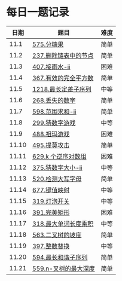 # 每日一题记录

| 日期  | 题目                                                     | 难度 |
| ----- | -------------------------------------------------------- | ---- |
| 11.1  | [575.分糖果](./record/575.分糖果.md)                     | 简单 |
| 11.2  | [237.删除链表中的节点](./record/237.删除链表中的节点.md) | 简单 |
| 11.3  | [407.接雨水-ii](./record/407.接雨水-ii.md)               | 困难 |
| 11.4  | [367.有效的完全平方数](./record/367.有效的完全平方数.md) | 简单 |
| 11.5  | [1218.最长定差子序列](./record/1218.最长定差子序列.md)   | 中等 |
| 11.6  | [268.丢失的数字](./record/268.丢失的数字.md)             | 简单 |
| 11.7  | [598.范围求和-ii](./record/598.范围求和-ii.md)           | 简单 |
| 11.8  | [299.猜数字游戏](./record/299.猜数字游戏.md)             | 中等 |
| 11.9  | [488.祖玛游戏](./record/488.祖玛游戏.md)                 | 困难 |
| 11.10 | [495.提莫攻击](./record/495.提莫攻击.md)                 | 简单 |
| 11.11 | [629.k 个逆序对数组](./record/629.k个逆序对数组.md)      | 困难 |
| 11.12 | [375.猜数字大小-ii](./record/375.猜数字大小-ii.md)       | 中等 |
| 11.13 | [520.检测大写字母](./record/520.检测大写字母.md)         | 简单 |
| 11.14 | [677.键值映射](./record/677.键值映射.md)                 | 中等 |
| 11.15 | [319.灯泡开关](./record/319.灯泡开关.md)                 | 中等 |
| 11.16 | [391.完美矩形](./record/391.完美矩形.md)                 | 困难 |
| 11.17 | [318.最大单词长度乘积](./record/318.最大单词长度乘积.md) | 中等 |
| 11.18 | [563.二叉树的坡度](./record/563.二叉树的坡度.md)         | 简单 |
| 11.19 | [397.整数替换](./record/397.整数替换.md)                 | 中等 |
| 11.20 | [594.最长和谐子序列](./record/594.最长和谐子序列.md)     | 简单 |
| 11.21 | [559.n-叉树的最大深度](./record/559.n-叉树的最大深度.md) | 简单 |
